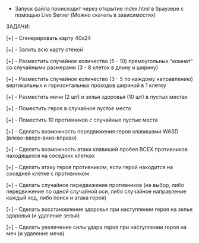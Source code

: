 - Запуск файла происходит через открытие index.html в браузере с помощью Live Server (Можно скачать в зависимостях)

ЗАДАЧИ:

[+] - Сгенерировать карту 40x24

[+] - Залить всю карту стеной

[+] - Разместить случайное количество (5 - 10) прямоугольных “комнат” со случайными размерами (3 - 8 клеток в длину и ширину)

[+] - Разместить случайное количество (3 - 5 по каждому направлению) вертикальных и горизонтальных проходов шириной в 1 клетку

[+] - Разместить мечи (2 шт) и зелья здоровья (10 шт) в пустых местах

[+] - Поместить героя в случайное пустое место

[+] - Поместить 10 противников с случайные пустые места

[+] - Сделать возможность передвижения героя клавишами WASD (влево-вверх-вниз-вправо)

[+] - Сделать возможность атаки клавишей пробел ВСЕХ противников находящихся на соседних клетках

[+] - Сделать атаку героя противником, если герой находится на соседней клетке с противником

[+] - Сделать случайное передвижение противников (на выбор, либо передвижение по одной случайной оси, либо случайное направление каждый ход, либо поиск и атака героя)

[+] - Сделать восстановление здоровья при наступлении героя на зелье здоровья (и удаление зелья)

[+] - Сделать увеличение силы удара героя при наступлении героя на меч (и удаление меча)

